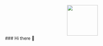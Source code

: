 <div id="header" align="center">
  <img src="https://giphy.com/gifs/looneytunesworldofmayhem-world-of-mayhem-looney-tunes-ltwom-RbDKaczqWovIugyJmW" width="100"/>
</div>
### Hi there 👋
